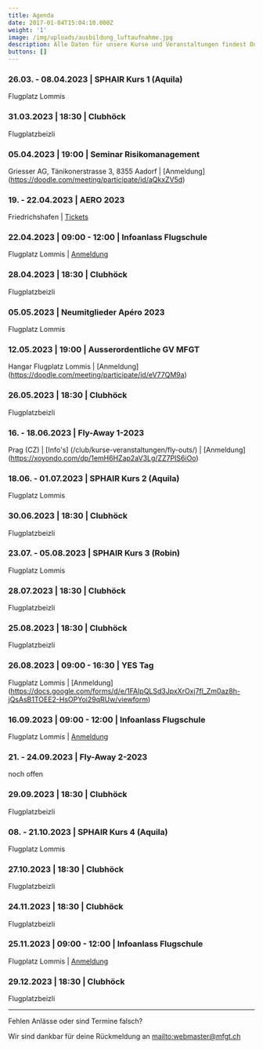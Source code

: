```yaml
---
title: Agenda
date: 2017-01-04T15:04:10.000Z
weight: '1'
image: /img/uploads/ausbildung_luftaufnahme.jpg
description: Alle Daten für unsere Kurse und Veranstaltungen findest Du in unserer Agenda.
buttons: []
---
```

### 26.03. - 08.04.2023 | SPHAIR Kurs 1 (Aquila)

Flugplatz Lommis

### 31.03.2023 | 18:30 | Clubhöck

Flugplatzbeizli

### 05.04.2023 | 19:00 | Seminar Risikomanagement

Griesser AG, Tänikonerstrasse 3, 8355 Aadorf | [Anmeldung] (https://doodle.com/meeting/participate/id/aQkxZV5d)

### 19. - 22.04.2023 | AERO 2023

Friedrichshafen | [Tickets](https://tickets.messe-friedrichshafen.de/webshop/162/tickets)

### 22.04.2023 | 09:00 - 12:00 | Infoanlass Flugschule

Flugplatz Lommis | [Anmeldung](https://docs.google.com/forms/d/e/1FAIpQLSd3JpxXrOxj7fl_Zm0az8h-jQsAsB1TOEE2-HsOPYoi29qRUw/viewform)

### 28.04.2023 | 18:30 | Clubhöck

Flugplatzbeizli

### 05.05.2023 | Neumitglieder Apéro 2023

Flugplatz Lommis

### 12.05.2023 | 19:00 | Ausserordentliche GV MFGT

Hangar Flugplatz Lommis | [Anmeldung] (https://doodle.com/meeting/participate/id/eV77QM9a)

### 26.05.2023 | 18:30 | Clubhöck

Flugplatzbeizli

### 16. - 18.06.2023 | Fly-Away 1-2023

Prag (CZ) | [Info's] (/club/kurse-veranstaltungen/fly-outs/) | [Anmeldung] (https://xoyondo.com/dp/1emH6HZap2aV3Lg/ZZ7PIS6iOo)

### 18.06. - 01.07.2023 | SPHAIR Kurs 2 (Aquila)

Flugplatz Lommis

### 30.06.2023 | 18:30 | Clubhöck

Flugplatzbeizli

### 23.07. - 05.08.2023 | SPHAIR Kurs 3 (Robin)

Flugplatz Lommis

### 28.07.2023 | 18:30 | Clubhöck

Flugplatzbeizli

### 25.08.2023 | 18:30 | Clubhöck

Flugplatzbeizli

### 26.08.2023 | 09:00 - 16:30 | YES Tag

Flugplatz Lommis | [Anmeldung] (https://docs.google.com/forms/d/e/1FAIpQLSd3JpxXrOxj7fl_Zm0az8h-jQsAsB1TOEE2-HsOPYoi29qRUw/viewform) 

### 16.09.2023 | 09:00 - 12:00 | Infoanlass Flugschule

Flugplatz Lommis | [Anmeldung](https://docs.google.com/forms/d/e/1FAIpQLSd3JpxXrOxj7fl_Zm0az8h-jQsAsB1TOEE2-HsOPYoi29qRUw/viewform)

### 21. - 24.09.2023 | Fly-Away 2-2023

noch offen

### 29.09.2023 | 18:30 | Clubhöck

Flugplatzbeizli

### 08. - 21.10.2023 | SPHAIR Kurs 4 (Aquila)

Flugplatz Lommis

### 27.10.2023 | 18:30 | Clubhöck

Flugplatzbeizli

### 24.11.2023 | 18:30 | Clubhöck

Flugplatzbeizli

### 25.11.2023 | 09:00 - 12:00 | Infoanlass Flugschule

Flugplatz Lommis | [Anmeldung](https://docs.google.com/forms/d/e/1FAIpQLSd3JpxXrOxj7fl_Zm0az8h-jQsAsB1TOEE2-HsOPYoi29qRUw/viewform)

### 29.12.2023 | 18:30 | Clubhöck

Flugplatzbeizli

<hr>

Fehlen Anlässe oder sind Termine falsch?

Wir sind dankbar für deine Rückmeldung an <mailto:webmaster@mfgt.ch>
